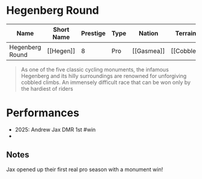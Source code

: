# Hegenberg Round

| Name | Short Name | Prestige | Type | Nation | Terrain | Length |
|-----|------|------|-----|----|-----|-----|
| Hegenberg Round | [[Hegen]] | 8 | Pro | [[Gasmea]] | [[Cobble]] |

> As one of the five classic cycling monuments, the infamous Hegenberg and its hilly surroundings are renowned for unforgiving cobbled climbs. An immensely difficult race that can be won only by the hardiest of riders

# Performances

* 2025: Andrew Jax DMR 1st #win
* 

## Notes

Jax opened up their first real pro season with a monument win!